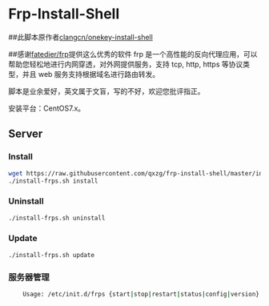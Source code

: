 Frp-Install-Shell
===========
##此脚本原作者[clangcn/onekey-install-shell](https://github.com/clangcn/onekey-install-shell)

##感谢[fatedier/frp](https://github.com/fatedier/frp)提供这么优秀的软件
frp 是一个高性能的反向代理应用，可以帮助您轻松地进行内网穿透，对外网提供服务，支持 tcp, http, https 等协议类型，并且 web 服务支持根据域名进行路由转发。

脚本是业余爱好，英文属于文盲，写的不好，欢迎您批评指正。

安装平台：CentOS7.x。

Server
------

### Install

```Bash
wget https://raw.githubusercontent.com/qxzg/frp-install-shell/master/install-frps.sh -O ./install-frps.sh;chmod +x install-frps.sh
./install-frps.sh install
```

### Uninstall
```Bash
./install-frps.sh uninstall
```
### Update
```Bash
./install-frps.sh update
```
### 服务器管理
```Bash
    Usage: /etc/init.d/frps {start|stop|restart|status|config|version}
```
